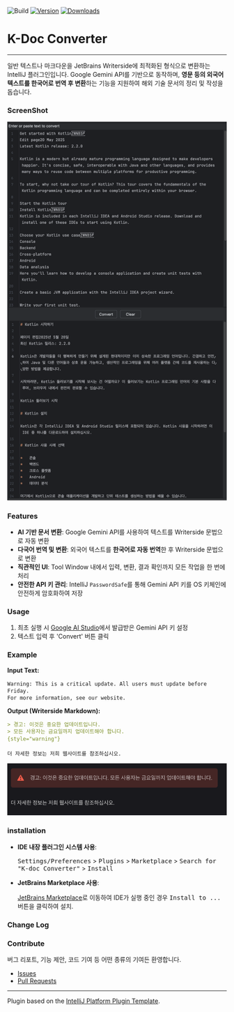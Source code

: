 ![Build](https://github.com/ckgod/writerside-markdown-converter/workflows/Build/badge.svg)
[![Version](https://img.shields.io/jetbrains/plugin/v/MARKETPLACE_ID.svg)](https://plugins.jetbrains.com/plugin/MARKETPLACE_ID)
[![Downloads](https://img.shields.io/jetbrains/plugin/d/MARKETPLACE_ID.svg)](https://plugins.jetbrains.com/plugin/MARKETPLACE_ID)

<!-- Plugin description -->
# K-Doc Converter

-----

일반 텍스트나 마크다운을 JetBrains Writerside에 최적화된 형식으로 변환하는 IntelliJ 플러그인입니다. Google Gemini API를 기반으로 동작하며, **영문 등의 외국어 텍스트를 한국어로 번역 후 변환**하는 기능을 지원하여 해외 기술 문서의 정리 및 작성을 돕습니다.

### ScreenShot

![img.png](images/example_usage.png)

### Features

* **AI 기반 문서 변환**: Google Gemini API를 사용하여 텍스트를 Writerside 문법으로 자동 변환
* **다국어 번역 및 변환**: 외국어 텍스트를 **한국어로 자동 번역**한 후 Writerside 문법으로 변환
* **직관적인 UI**: Tool Window 내에서 입력, 변환, 결과 확인까지 모든 작업을 한 번에 처리
* **안전한 API 키 관리**: IntelliJ `PasswordSafe`를 통해 Gemini API 키를 OS 키체인에 안전하게 암호화하여 저장

### Usage

1. 최초 실행 시 [Google AI Studio](https://aistudio.google.com/apikey)에서 발급받은 Gemini API 키 설정
2. 텍스트 입력 후 'Convert' 버튼 클릭

### Example

**Input Text:**

```
Warning: This is a critical update. All users must update before Friday.
For more information, see our website.
```

**Output (Writerside Markdown):**

```markdown
> 경고: 이것은 중요한 업데이트입니다.
> 모든 사용자는 금요일까지 업데이트해야 합니다.
{style="warning"}

더 자세한 정보는 저희 웹사이트를 참조하십시오.
```
![img.png](images/warning_example.png)

### installation

- **IDE 내장 플러그인 시스템 사용**:

    <kbd>Settings/Preferences</kbd> > <kbd>Plugins</kbd> > <kbd>Marketplace</kbd> > <kbd>Search for "K-doc Converter"</kbd> >
  <kbd>Install</kbd>

- **JetBrains Marketplace 사용**:

  [JetBrains Marketplace](https://plugins.jetbrains.com/plugin/MARKETPLACE_ID)로 이동하여 IDE가 실행 중인 경우 <kbd>Install to ...</kbd> 버튼을 클릭하여 설치.


### Change Log


### Contribute

버그 리포트, 기능 제안, 코드 기여 등 어떤 종류의 기여든 환영합니다.

* [Issues](https://github.com/ckgod/writerside-markdown-converter/issues)
* [Pull Requests](https://github.com/ckgod/writerside-markdown-converter/pulls)

<!-- Plugin description end -->

---
Plugin based on the [IntelliJ Platform Plugin Template][template].

[template]: https://github.com/JetBrains/intellij-platform-plugin-template
